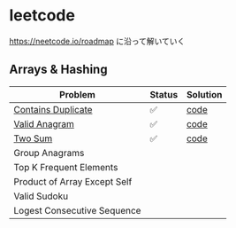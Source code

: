 # leetcode

https://neetcode.io/roadmap に沿って解いていく

## Arrays & Hashing
| Problem                                                                             | Status | Solution                                  |
|-------------------------------------------------------------------------------------|---|-------------------------------------------|
| [Contains Duplicate](https://leetcode.com/problems/contains-duplicate/description/) | ✅ | [code](217-ContainsDuplicate/solution.py) |
| [Valid Anagram](https://leetcode.com/problems/valid-anagram/description/)           | ✅ | [code](242-ValidAnagram/solution.py)      |
| [Two Sum](https://leetcode.com/problems/two-sum/)                                   | ✅ | [code](1-TwoSum/solution.py)              |
| Group Anagrams                                                                      |   |                                           |
| Top K Frequent Elements                                                             |   |                                           |
| Product of Array Except Self                                                        |   |                                           |
| Valid Sudoku                                                                        |   |                                           |
| Logest Consecutive Sequence                                                         |   |                                           |
